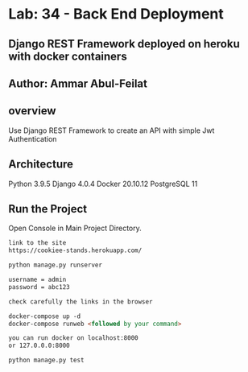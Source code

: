 # **Lab: 34 - Back End Deployment**

## Django REST Framework deployed on heroku with docker containers

## **Author: Ammar Abul-Feilat**

## overview

Use Django REST Framework to create an API with simple Jwt Authentication

## Architecture

Python 3.9.5
Django 4.0.4
Docker 20.10.12
PostgreSQL 11

## Run the Project

Open Console in Main Project Directory.

```md
link to the site
https://cookiee-stands.herokuapp.com/

python manage.py runserver

username = admin
password = abc123

check carefully the links in the browser

docker-compose up -d
docker-compose runweb <followed by your command>

you can run docker on localhost:8000
or 127.0.0.0:8000

python manage.py test
```
